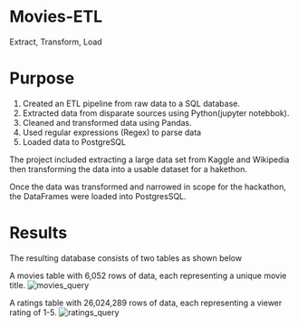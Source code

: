 # **Movies-ETL**
Extract, Transform, Load

# Purpose

1) Created an ETL pipeline from raw data to a SQL database.
2) Extracted data from disparate sources using Python(jupyter notebbok).
3) Cleaned and transformed data using Pandas.
4) Used regular expressions (Regex) to parse data
5) Loaded data to PostgreSQL

The project included extracting a large data set from Kaggle and Wikipedia then transforming the data into a usable dataset for a hakethon. 

Once the data was transformed and narrowed in scope for the hackathon, the DataFrames were loaded into PostgresSQL.

# Results

The resulting database consists of two tables as shown below

A movies table with 6,052 rows of data, each representing a unique movie title. 
![movies_query](https://user-images.githubusercontent.com/96033163/155906985-fe266aef-98f5-4236-bc2d-8c2b2e4693ef.png)

A ratings table with 26,024,289 rows of data, each representing a viewer rating of 1-5. 
![ratings_query](https://user-images.githubusercontent.com/96033163/155906988-f5977ee3-118f-4fca-bc2d-235e3d0fe7e4.png)
